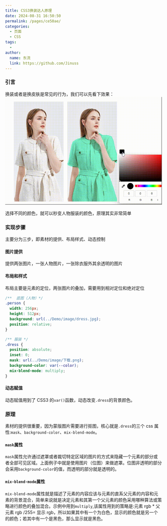 ```yaml
---
title: CSS3换装达人原理
date: 2024-08-31 16:50:50
permalink: /pages/ce50ae/
categories:
  - 页面
  - CSS
tags:
  -
author:
  name: 东流
  link: https://github.com/Jinuss
---
```


### 引言

换装或者是换皮肤是常见的行为，我们可以先看下效果：
<img src="../../Demo/image/20240831_165146.gif"/>

选择不同的颜色，就可以秒变人物服装的颜色，原理其实非常简单

### 实现步骤

主要分为三步，即素材的提供、布局样式、动态控制

#### 图片提供

提供两张图片，一张人物图片，一张除衣服外其余透明的图片

#### 布局和样式

布局主要是元素的定位，两张图片的叠加，需要用到相对定位和绝对定位

```css
/**  底图（人物）*/
.person {
  width: 256px;
  height: 512px;
  background: url(../Demo/image/dress.jpg);
  position: relative;
}
```

```css
/** 服装 */
.dress {
  position: absolute;
  inset: 0;
  mask: url(../Demo/image/下载.png);
  background-color: var(--color);
  mix-blend-mode: multiply;
}
```

#### 动态赋值

动态赋值用到了 CSS3 的`var()`函数，动态改变`.dress`的背景颜色。

### 原理

素材的提供很重要，因为蒙版图片需要进行抠图，核心就是`.dress`的三个 css 属性:`mask`、`background-color`、`mix-blend-mode`。

#### `mask`属性

`mask`属性允许通过遮罩或者裁切特定区域的图片的方式来隐藏一个元素的部分或者全部可见区域。上面例子中就是使用图片（位图）来做遮罩。位图非透明的部分会采用`background-color`的值，而透明的部分就是透明的。

#### `mix-blend-mode`属性

`mix-blend-mode`属性就是描述了元素的内容应该与元素的直系父元素的内容和元素的背景混合，简单来说就是决定元素和其第一个父元素的颜色采用哪种算法或策略进行颜色的叠加混合。示例中用到`multiply`,该属性用到的策略是:元素 rgb \* 父元素 rgb /255= 显示 rgb，所以如果其中有一个为白色，显示的颜色就是另一个的颜色；若其中有一个是黑色，那么显示就是黑色。

